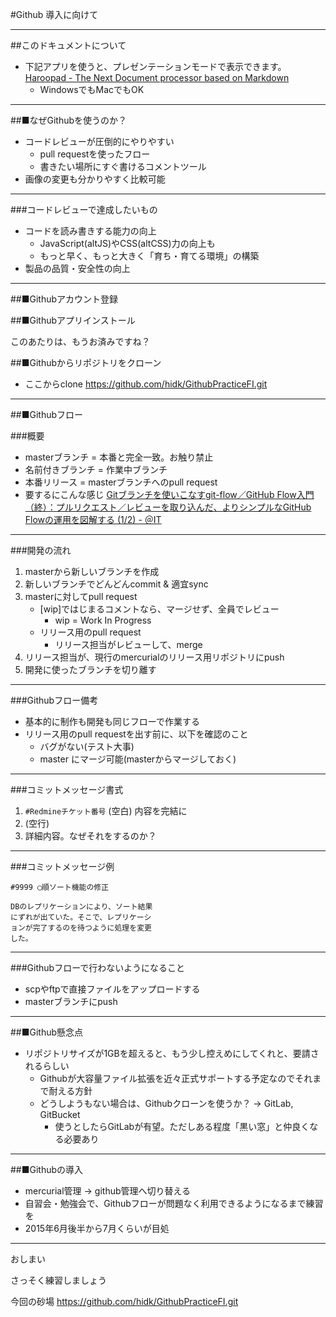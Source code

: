 #Github 導入に向けて

***
##このドキュメントについて
* 下記アプリを使うと、プレゼンテーションモードで表示できます。
	[Haroopad - The Next Document processor based on Markdown](http://pad.haroopress.com/)
	* WindowsでもMacでもOK

***

##■なぜGithubを使うのか？
* コードレビューが圧倒的にやりやすい
    * pull requestを使ったフロー
    * 書きたい場所にすぐ書けるコメントツール
* 画像の変更も分かりやすく比較可能
***

###コードレビューで達成したいもの
* コードを読み書きする能力の向上
	* JavaScript(altJS)やCSS(altCSS)力の向上も
	* もっと早く、もっと大きく「育ち・育てる環境」の構築
* 製品の品質・安全性の向上

***

##■Githubアカウント登録

##■Githubアプリインストール

このあたりは、もうお済みですね？

##■Githubからリポジトリをクローン

* ここからclone
https://github.com/hidk/GithubPracticeFI.git

***

##■Githubフロー

###概要
* masterブランチ = 本番と完全一致。お触り禁止
* 名前付きブランチ = 作業中ブランチ
* 本番リリース = masterブランチへのpull request
* 要するにこんな感じ
	[Gitブランチを使いこなすgit-flow／GitHub Flow入門（終）：プルリクエスト／レビューを取り込んだ、よりシンプルなGitHub Flowの運用を図解する (1/2) - ＠IT](http://www.atmarkit.co.jp/ait/articles/1401/21/news042.html)

***

###開発の流れ
1. masterから新しいブランチを作成
2. 新しいブランチでどんどんcommit  & 適宜sync
3. masterに対してpull request
    * [wip]ではじまるコメントなら、マージせず、全員でレビュー
        * wip = Work In Progress
    * リリース用のpull request
        * リリース担当がレビューして、merge
4. リリース担当が、現行のmercurialのリリース用リポジトリにpush
5. 開発に使ったブランチを切り離す

***
###Githubフロー備考
* 基本的に制作も開発も同じフローで作業する
* リリース用のpull requestを出す前に、以下を確認のこと
	* バグがない(テスト大事)
	* master にマージ可能(masterからマージしておく)

***
###コミットメッセージ書式

1. `#Redmineチケット番号` (空白) 内容を完結に
2. (空行)
3. 詳細内容。なぜそれをするのか？

***
###コミットメッセージ例
```
#9999 ◯順ソート機能の修正

DBのレプリケーションにより、ソート結果
にずれが出ていた。そこで、レプリケーシ
ョンが完了するのを待つように処理を変更
した。

```

***

###Githubフローで行わないようになること
* scpやftpで直接ファイルをアップロードする
* masterブランチにpush

***

##■Github懸念点
* リポジトリサイズが1GBを超えると、もう少し控えめにしてくれと、要請されるらしい
	* Githubが大容量ファイル拡張を近々正式サポートする予定なのでそれまで耐える方針
	* どうしようもない場合は、Githubクローンを使うか？ → GitLab, GitBucket
		* 使うとしたらGitLabが有望。ただしある程度「黒い窓」と仲良くなる必要あり
***

##■Githubの導入
* mercurial管理 → github管理へ切り替える
* 自習会・勉強会で、Githubフローが問題なく利用できるようになるまで練習を
* 2015年6月後半から7月くらいが目処

***

おしまい

さっそく練習しましょう

今回の砂場
https://github.com/hidk/GithubPracticeFI.git
